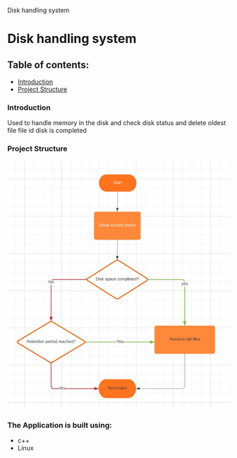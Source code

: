 Disk handling system 
# Disk handling system

## Table of contents:

- [Introduction](#introduction)
- [Project Structure](#project-structure)

### Introduction
Used to handle memory in the disk and check disk status and delete oldest file file id disk is completed


### Project Structure
![alt text](https://github.com/SamaMostafa1/DiskHandlingSystem/blob/main/flow%20chart/flowchart.jpeg?raw=true)
### The Application is built using:
  - c++
  - Linux
  
    
